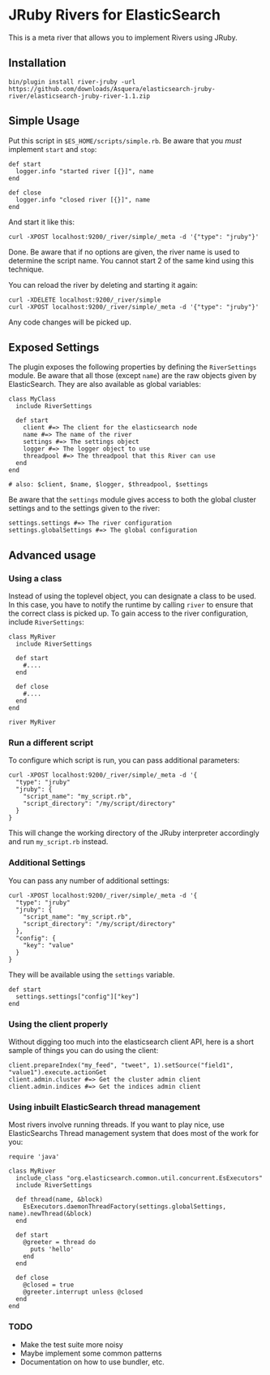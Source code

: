 # JRuby Rivers for ElasticSearch

This is a meta river that allows you to implement Rivers using JRuby.

## Installation

    bin/plugin install river-jruby -url https://github.com/downloads/Asquera/elasticsearch-jruby-river/elasticsearch-jruby-river-1.1.zip

## Simple Usage

Put this script in `$ES_HOME/scripts/simple.rb`. Be aware that you _must_ implement `start` and `stop`:

    def start
      logger.info "started river [{}]", name
    end

    def close
      logger.info "closed river [{}]", name
    end

And start it like this:

    curl -XPOST localhost:9200/_river/simple/_meta -d '{"type": "jruby"}'
    
Done. Be aware that if no options are given, the river name is used to determine the script name. You cannot start 2 of the same kind using this technique.

You can reload the river by deleting and starting it again:

    curl -XDELETE localhost:9200/_river/simple
    curl -XPOST localhost:9200/_river/simple/_meta -d '{"type": "jruby"}'

Any code changes will be picked up.

## Exposed Settings

The plugin exposes the following properties by defining the `RiverSettings` module. Be aware
that all those (except `name`) are the raw objects given by ElasticSearch. They are also available as global variables:

    class MyClass
      include RiverSettings

      def start
        client #=> The client for the elasticsearch node
        name #=> The name of the river
        settings #=> The settings object
        logger #=> The logger object to use
        threadpool #=> The threadpool that this River can use
      end
    end

    # also: $client, $name, $logger, $threadpool, $settings

Be aware that the `settings` module gives access to both the global cluster settings and to the settings given to the river:

    settings.settings #=> The river configuration
    settings.globalSettings #=> The global configuration

## Advanced usage

### Using a class

Instead of using the toplevel object, you can designate a class to be used. In this case, you have to notify the runtime by calling `river` to ensure that the correct class is picked up. To gain access to the river configuration, include `RiverSettings`:

    class MyRiver
      include RiverSettings

      def start
        #....
      end

      def close
        #....
      end
    end
    
    river MyRiver

### Run a different script

To configure which script is run, you can pass additional parameters:

    curl -XPOST localhost:9200/_river/simple/_meta -d '{
      "type": "jruby"
      "jruby": {
        "script_name": "my_script.rb",
        "script_directory": "/my/script/directory"
      }
    }

This will change the working directory of the JRuby interpreter accordingly and run `my_script.rb` instead.

### Additional Settings

You can pass any number of additional settings:

    curl -XPOST localhost:9200/_river/simple/_meta -d '{
      "type": "jruby"
      "jruby": {
        "script_name": "my_script.rb",
        "script_directory": "/my/script/directory"
      },
      "config": {
        "key": "value"
      }
    }

They will be available using the `settings` variable.

    def start
      settings.settings["config"]["key"]
    end

### Using the client properly

Without digging too much into the elasticsearch client API, here is a short sample of things you can do using the client:

    client.prepareIndex("my_feed", "tweet", 1).setSource("field1", "value1").execute.actionGet
    client.admin.cluster #=> Get the cluster admin client
    client.admin.indices #=> Get the indices admin client

### Using inbuilt ElasticSearch thread management

Most rivers involve running threads. If you want to play nice, use ElasticSearchs Thread management system that does most of the work for you:

    require 'java'

    class MyRiver
      include_class "org.elasticsearch.common.util.concurrent.EsExecutors"
      include RiverSettings
      
      def thread(name, &block)
        EsExecutors.daemonThreadFactory(settings.globalSettings, name).newThread(&block)
      end

      def start
        @greeter = thread do
          puts 'hello'
        end
      end

      def close
        @closed = true
        @greeter.interrupt unless @closed
      end
    end

### TODO

* Make the test suite more noisy
* Maybe implement some common patterns
* Documentation on how to use bundler, etc.
